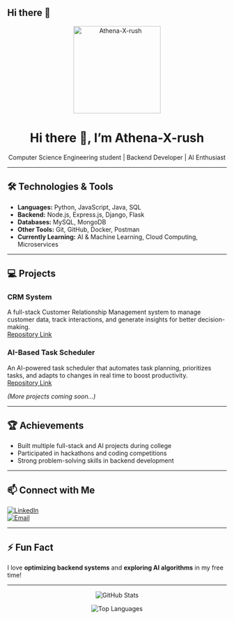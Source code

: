 ## Hi there 👋
<p align="center">
  <img src="https://raw.githubusercontent.com/Athena-X-rush/Athena-X-rush/main/assets/logo.png" alt="Athena-X-rush" width="200"/>
</p>

<h1 align="center">Hi there 👋, I’m Athena-X-rush</h1>
<p align="center">Computer Science Engineering student | Backend Developer | AI Enthusiast</p>

---

## 🛠️ Technologies & Tools
- **Languages:** Python, JavaScript, Java, SQL  
- **Backend:** Node.js, Express.js, Django, Flask  
- **Databases:** MySQL, MongoDB  
- **Other Tools:** Git, GitHub, Docker, Postman  
- **Currently Learning:** AI & Machine Learning, Cloud Computing, Microservices  

---

## 💻 Projects

### **CRM System**
A full-stack Customer Relationship Management system to manage customer data, track interactions, and generate insights for better decision-making.  
[Repository Link](https://github.com/Athena-X-rush/crm-system)

### **AI-Based Task Scheduler**
An AI-powered task scheduler that automates task planning, prioritizes tasks, and adapts to changes in real time to boost productivity.  
[Repository Link](https://github.com/Athena-X-rush/Auto-tasker)

*(More projects coming soon…)*

---

## 🏆 Achievements
- Built multiple full-stack and AI projects during college  
- Participated in hackathons and coding competitions  
- Strong problem-solving skills in backend development  

---

## 📫 Connect with Me
[![LinkedIn](https://img.shields.io/badge/LinkedIn-Profile-blue?logo=linkedin)](www.linkedin.com/in/mayank-bisht-047807324)  
[![Email](https://img.shields.io/badge/Email-Contact-red?logo=gmail)](bishtmayank293@gmail.com)

---

## ⚡ Fun Fact
I love **optimizing backend systems** and **exploring AI algorithms** in my free time!

---

<p align="center">
  <img src="https://github-readme-stats.vercel.app/api?username=Athena-X-rush&show_icons=true&theme=dark&count_private=true" alt="GitHub Stats" />
</p>

<p align="center">
  <img src="https://github-readme-stats.vercel.app/api/top-langs/?username=Athena-X-rush&layout=compact&theme=dark" alt="Top Languages"/>
</p>


<!--
**Athena-X-rush/Athena-X-rush** is a ✨ _special_ ✨ repository because its `README.md` (this file) appears on your GitHub profile.

Here are some ideas to get you started:

- 🔭 I’m currently working on ...
- 🌱 I’m currently learning ...
- 👯 I’m looking to collaborate on ...
- 🤔 I’m looking for help with ...
- 💬 Ask me about ...
- 📫 How to reach me: ...
- 😄 Pronouns: ...
- ⚡ Fun fact: ...
-->
